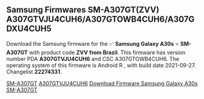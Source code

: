 <h2>Samsung Firmwares SM-A307GT(ZVV) A307GTVJU4CUH6/A307GTOWB4CUH6/A307GDXU4CUH5</h2>
Download the Samsung firmware for the ✅ <strong>Samsung Galaxy A30s </strong> ⭐ <strong>SM-A307GT</strong> with product code <strong>ZVV</strong> <strong> from Brazil</strong>. This firmware has version number PDA <strong>A307GTVJU4CUH6</strong> and CSC A307GTOWB4CUH6. The operating system of this firmware is Android R , with build date 2021-09-27. Changelist <strong>22274331</strong>.


[SM-A307GT](https://samfirm.shop/samsung/model/SM-A307GT)
[A307GTVJU4CUH6](https://samfirm.shop/samsung/pda/A307GTVJU4CUH6)
[Download Firmware Samsung Galaxy A30s SM-A307GT](https://samfirm.shop/samsung/firmware/460015)
